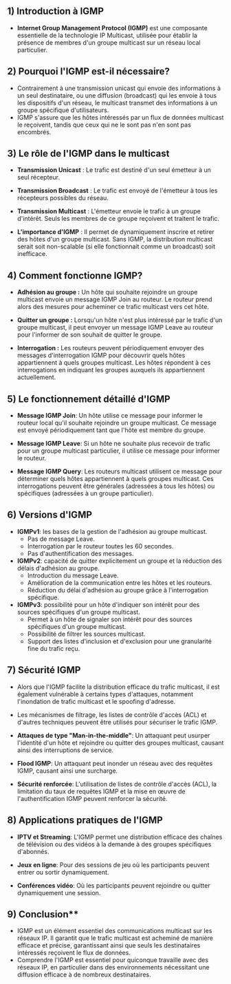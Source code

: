 ## **1) Introduction à IGMP**

- **Internet Group Management Protocol (IGMP)** est une composante essentielle de la technologie IP Multicast, utilisée pour établir la présence de membres d'un groupe multicast sur un réseau local particulier.
## **2) Pourquoi l'IGMP est-il nécessaire?**

- Contrairement à une transmission unicast qui envoie des informations à un seul destinataire, ou une diffusion (broadcast) qui les envoie à tous les dispositifs d'un réseau, le multicast transmet des informations à un groupe spécifique d'utilisateurs.
- IGMP s'assure que les hôtes intéressés par un flux de données multicast le reçoivent, tandis que ceux qui ne le sont pas n'en sont pas encombrés.
## **3) Le rôle de l'IGMP dans le multicast**

- **Transmission Unicast** : Le trafic est destiné d'un seul émetteur à un seul récepteur.
    
- **Transmission Broadcast** : Le trafic est envoyé de l'émetteur à tous les récepteurs possibles du réseau.
    
- **Transmission Multicast** : L'émetteur envoie le trafic à un groupe d'intérêt. Seuls les membres de ce groupe reçoivent et traitent le trafic.
    
- **L'importance d'IGMP** : Il permet de dynamiquement inscrire et retirer des hôtes d'un groupe multicast. Sans IGMP, la distribution multicast serait soit non-scalable (si elle fonctionnait comme un broadcast) soit inefficace.
    
## **4) Comment fonctionne IGMP?**

- **Adhésion au groupe :** Un hôte qui souhaite rejoindre un groupe multicast envoie un message IGMP Join au routeur. Le routeur prend alors des mesures pour acheminer ce trafic multicast vers cet hôte.
    
- **Quitter un groupe :** Lorsqu'un hôte n'est plus intéressé par le trafic d'un groupe multicast, il peut envoyer un message IGMP Leave au routeur pour l'informer de son souhait de quitter le groupe.
    
- **Interrogation :** Les routeurs peuvent périodiquement envoyer des messages d'interrogation IGMP pour découvrir quels hôtes appartiennent à quels groupes multicast. Les hôtes répondent à ces interrogations en indiquant les groupes auxquels ils appartiennent actuellement.

## **5) Le fonctionnement détaillé d'IGMP**

- **Message IGMP Join**: Un hôte utilise ce message pour informer le routeur local qu'il souhaite rejoindre un groupe multicast. Ce message est envoyé périodiquement tant que l'hôte est membre du groupe.
    
- **Message IGMP Leave**: Si un hôte ne souhaite plus recevoir de trafic pour un groupe multicast particulier, il utilise ce message pour informer le routeur.
    
- **Message IGMP Query**: Les routeurs multicast utilisent ce message pour déterminer quels hôtes appartiennent à quels groupes multicast. Ces interrogations peuvent être générales (adressées à tous les hôtes) ou spécifiques (adressées à un groupe particulier).
    

## **6) Versions d'IGMP**

- **IGMPv1**: les bases de la gestion de l'adhésion au groupe multicast.
    - Pas de message Leave.
    - Interrogation par le routeur toutes les 60 secondes.
    - Pas d'authentification des messages.
- **IGMPv2**: capacité de quitter explicitement un groupe et la réduction des délais d'adhésion au groupe.
    - Introduction du message Leave.
    - Amélioration de la communication entre les hôtes et les routeurs.
    - Réduction du délai d'adhésion au groupe grâce à l'interrogation spécifique.
- **IGMPv3**: possibilité pour un hôte d'indiquer son intérêt pour des sources spécifiques d'un groupe multicast.
    - Permet à un hôte de signaler son intérêt pour des sources spécifiques d'un groupe multicast.
    - Possibilité de filtrer les sources multicast.
    - Support des listes d'inclusion et d'exclusion pour une granularité fine du trafic reçu.

## **7) Sécurité IGMP**
- Alors que l'IGMP facilite la distribution efficace du trafic multicast, il est également vulnérable à certains types d'attaques, notamment l'inondation de trafic multicast et le spoofing d'adresse.
- Les mécanismes de filtrage, les listes de contrôle d'accès (ACL) et d'autres techniques peuvent être utilisés pour sécuriser le trafic IGMP.
- **Attaques de type "Man-in-the-middle"**: Un attaquant peut usurper l'identité d'un hôte et rejoindre ou quitter des groupes multicast, causant ainsi des interruptions de service.
    
- **Flood IGMP**: Un attaquant peut inonder un réseau avec des requêtes IGMP, causant ainsi une surcharge.
    
- **Sécurité renforcée**: L'utilisation de listes de contrôle d'accès (ACL), la limitation du taux de requêtes IGMP et la mise en œuvre de l'authentification IGMP peuvent renforcer la sécurité.
    

## **8) Applications pratiques de l'IGMP**

- **IPTV et Streaming**: L'IGMP permet une distribution efficace des chaînes de télévision ou des vidéos à la demande à des groupes spécifiques d'abonnés.
    
- **Jeux en ligne**: Pour des sessions de jeu où les participants peuvent entrer ou sortir dynamiquement.
    
- **Conférences vidéo**: Où les participants peuvent rejoindre ou quitter dynamiquement une session.
    

## 9) Conclusion**

- IGMP est un élément essentiel des communications multicast sur les réseaux IP. Il garantit que le trafic multicast est acheminé de manière efficace et précise, garantissant ainsi que seuls les destinataires intéressés reçoivent le flux de données.
- Comprendre l'IGMP est essentiel pour quiconque travaille avec des réseaux IP, en particulier dans des environnements nécessitant une diffusion efficace à de nombreux destinataires.